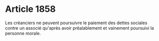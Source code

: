 # Article 1858

Les créanciers ne peuvent poursuivre le paiement des dettes sociales contre un associé qu'après avoir préalablement et vainement poursuivi la personne morale.
